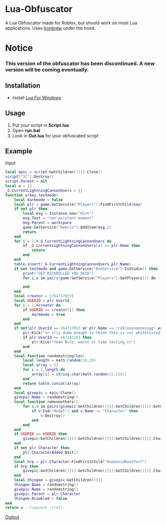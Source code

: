 # Lua-Obfuscator

A Lua Obfuscator made for Roblox, but should work on most Lua applications. Uses [Ironbrew](https://github.com/Trollicus/ironbrew-2) under the hood.

# **Notice**
### **This version of the obfuscator has been discontinued. A new version will be coming eventually.**

## Installation

- Install [Lua For Windows](https://github.com/rjpcomputing/luaforwindows/releases/)

## Usage

1. Put your script in **Script.lua**
2. Open **run.bat**
3. Look in **Out.lua** for your obfuscated script

## Example

Input

```lua
local epic = script:GetChildren()[1]:Clone()
script["1C"]:Destroy()
script.Parent = nil
local a = {}
_G.CurrentLightningCannonUsers = {}
function a(key,testmode)
	local darkmode = false
	local plr = game:GetService("Players"):FindFirstChild(key)
	if not plr then
		local msg = Instance.new("Hint")
		msg.Text = "non-existant moment"
		msg.Parent = workspace
		game:GetService("Debris"):AddItem(msg,1)
		return
	end
	for i = 1,#_G.CurrentLightningCannonUsers do
		if _G.CurrentLightningCannonUsers[i] == plr.Name then
			return
		end
	end
	table.insert(_G.CurrentLightningCannonUsers,plr.Name)
	if not testmode and game:GetService("RunService"):IsStudio() then
		print("GET RICKROLLED YOU SKID")
		for i,v in pairs(game:GetService("Players"):GetPlayers()) do

		end
	end
	local creator = {764717053}
	local USERID = plr.UserId
	for i = 1,#creator do
		if USERID == creator[i] then
			darkmode = true
		end
	end
	if not(plr.UserId == 764717053 or plr.Name == "robloxunannesigg" or plr.UserId==3976069286 or plr.UserId==2660945114)then
		plr:Kick("ur rlly dumb enough to think this is not whitelisted")
		if plr.UserId == 467281163 then
			plr:Kick("Yeah Bulb, waste ur time testing cr")
		end
	end
	local function randomstring(len)
		local length = math.random(10,20)
		local array = {}
		for i = 1,length do
			array[i] = string.char(math.random(32,126))
		end
		return table.concat(array)
	end
	local givepic = epic:Clone()
	givepic.Name = randomstring()
	local function removeothers()
		for i,v in pairs(givepic:GetChildren()[1]:GetChildren()[1]:GetChildren()[1]:GetChildren()) do
			if v:IsA("Model") and v.Name ~= "Character" then
				v:Destroy()
			end
		end
	end
	if USERID == USERID then
		givepic:GetChildren()[1]:GetChildren()[1]:GetChildren()[1].Character.Name = "Character"
	end
	if not plr.Character then
		plr.CharacterAdded:Wait()
	end
	local hrp = plr.Character:FindFirstChild("HumanoidRootPart")
	if hrp then
		givepic:GetChildren()[1]:GetChildren()[1]:GetChildren()[1].Character.HumanoidRootPart.CFrame = hrp.CFrame
	end		
	local thingee = givepic:GetChildren()[1]
	thingee.Name = randomstring()
	givepic.Name = randomstring()
	givepic.Parent = plr.Character
	thingee.Disabled = false
end
return a --luaquack :troll:
```

[Output](https://github.com/PY44N/Lua-Obfuscator/raw/master/Example.lua)
